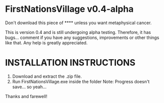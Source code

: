 # FirstNationsVillage v0.4-alpha

Don't download this piece of **** unless you want metaphysical cancer.

This is version 0.4 and is still undergoing alpha testing. Therefore, it has bugs... comment if you have any suggestions, improvements or other things like that. Any help is greatly appreciated. 

# INSTALLATION INSTRUCTIONS
1. Download and extract the .zip file.
2. Run FirstNationsVillage.exe inside the folder
Note: Progress doesn't save... so yeah... 

Thanks and farewell!

